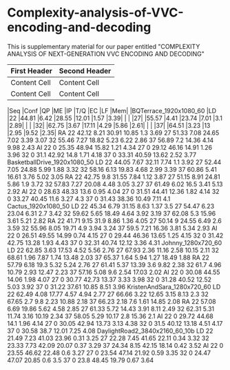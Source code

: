 # Complexity-analysis-of-VVC-encoding-and-decoding
This is supplementary material for our paper entitled "COMPLEXITY ANALYSIS OF NEXT-GENERATION VVC ENCODING AND DECODING"

| First Header  | Second Header |
| ------------- | ------------- |
| Content Cell  | Content Cell  |
| Content Cell  | Content Cell  |



|Seq	|Conf	|QP	|ME	|IP	|T/Q	|EC	|LF	|Mem|
|BQTerrace_1920x1080_60	|LD	|22	|44.81	|6.42	|28.55	|12.01	|1.57	|3.39|
|	|	|27|	|55.57	|4.41	|23.74	|7.01	|3.1	|2.89|
|	|	|32|	|62.75	|3.67	|17.11	|4.29	|5.86	|2.61|
|	|	|37|	|64.51	|3.23	|13	|2.95	|9.52	|2.35|
	RA	22	42.12	8.21	30.91	10.85	1.3	3.69
		27	51.33	7.08	24.65	7.02	3.39	3.07
		32	55.46	7.27	18.82	5.23	6.22	2.86
		37	56.89	7.2	14.36	4.14	9.98	2.43
	AI	22	0	25.35	48.94	15.82	1.21	4.34
		27	0	29.12	46.16	14.91	1.26	3.96
		32	0	31.1	42.92	14.8	1.71	4.18
		37	0	33.31	40.59	13.62	2.52	3.77
BasketballDrive_1920x1080_50	LD	22	44.05	7.67	32.11	7.74	1.1	3.92
		27	52.44	7.05	24.88	5.99	1.88	3.32
		32	58.16	6.13	19.83	4.68	2.99	3.39
		37	60.86	5.41	16.61	3.76	5.02	3.05
	RA	22	42.75	9.8	31.55	7.84	1.12	3.87
		27	51.15	8.91	24.81	5.86	1.9	3.72
		32	57.83	7.27	20.08	4.48	3.05	3.27
		37	61.49	6.02	16.5	3.41	5.13	2.92
	AI	22	0	28.63	48.33	13.6	0.95	4.04
		27	0	31.51	44.41	12.36	1.82	4.14
		32	0	33.27	40.45	11.6	3.27	4.3
		37	0	31.43	38.36	10.49	7.11	4.1
Cactus_1920x1080_50	LD	22	45.34	6.79	31.15	8.63	1.37	3.5
		27	54.47	6.23	23.04	6.31	2.7	3.42
		32	59.62	5.65	18.49	4.64	3.92	3.19
		37	62.08	5.3	15.96	3.61	5.21	2.82
	RA	22	41.71	9.15	31.9	8.86	1.36	4.05
		27	50.14	9	24.55	6.49	2.6	3.59
		32	55.96	8.05	19.71	4.9	3.94	3.24
		37	59.5	7.21	16.36	3.81	5.34	2.93
	AI	22	0	26.51	49.55	14.99	0.74	4.15
		27	0	29.44	46.36	13.65	1.25	4.15
		32	0	31.42	42.75	13.28	1.93	4.43
		37	0	32.31	40.74	12.12	3.36	4.31
Johnny_1280x720_60	LD	22	62.85	3.63	17.53	4.52	5.56	2.76
		27	67.93	2.36	11.16	2.58	10.15	2.11
		32	68.61	1.96	7.87	1.74	13.48	2.03
		37	65.37	1.64	5.94	1.27	18.49	1.88
	RA	22	57.79	6.18	19.3	5.32	5.24	2.76
		27	61.41	5.37	13.39	3.6	9.82	2.38
		32	61.7	4.96	10.79	2.93	12.47	2.23
		37	57.16	5.08	9.6	2.54	17.03	2.02
	AI	22	0	30.08	44.55	14.06	1.98	4.07
		27	0	30.77	42.73	13.37	3.33	3.98
		32	0	31.28	40.52	12.52	5.03	3.92
		37	0	31.22	37.61	10.85	8.51	3.96
KristenAndSara_1280x720_60	LD	22	62.49	4.08	17.77	4.57	4.94	2.77
		27	66.66	3.22	12.65	3.15	8.13	2.3
		32	67.65	2.7	9.8	2.23	10.88	2.18
		37	66.23	2.18	7.6	1.61	14.85	2.08
	RA	22	57.08	6.69	19.86	5.62	4.58	2.85
		27	61.33	5.72	14.43	3.91	8.11	2.49
		32	62.31	5.31	11.74	3.16	10.19	2.34
		37	58.05	5.29	10.17	2.8	15.36	2.1
	AI	22	0	29.72	44.68	14.1	1.96	4.14
		27	0	30.05	42.94	13.73	3.13	4.38
		32	0	31.5	40.12	13.18	4.51	4.17
		37	0	30.58	38.7	12.01	7.25	4.08
DaylightRoad2_3840x2160_60_10b	LD	22	21.49	7.23	41.03	23.96	0.31	3.25
		27	22.28	7.45	41.65	22.11	0.34	3.32
		32	23.33	7.73	42.09	20.07	0.37	3.29
		37	24.34	8.15	42.15	18.14	0.42	3.52
	AI	22	0	23.55	46.62	22.48	0.6	3.27
		27	0	23.54	47.14	21.92	0.59	3.35
		32	0	24.47	47.07	20.85	0.6	3.5
		37	0	23.8	48.45	19.79	0.67	3.64
